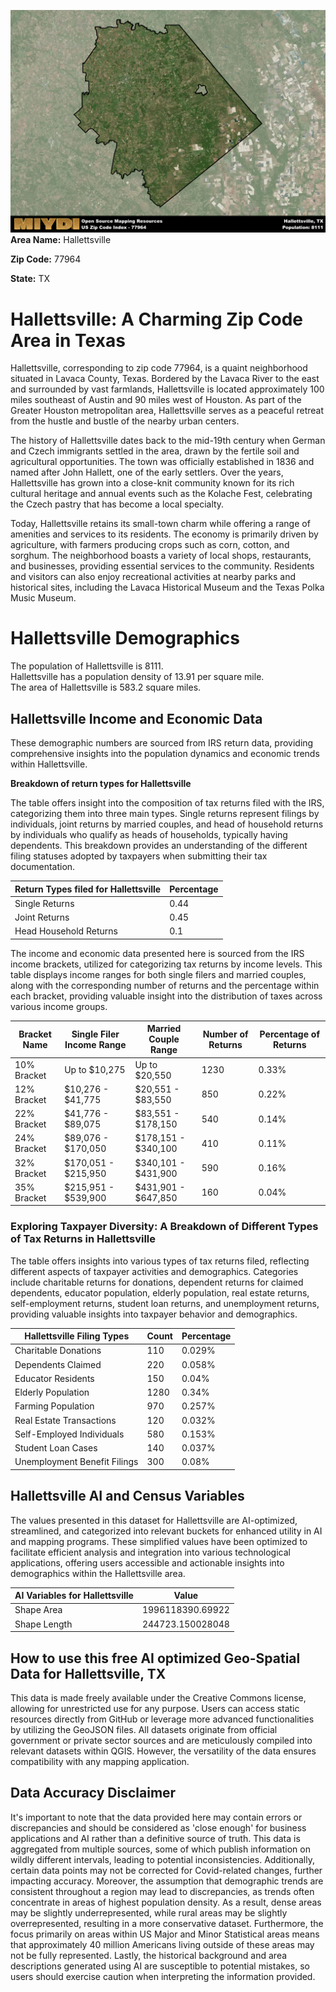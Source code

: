 ![Image Alt Text](../_images/77964.png)
**Area Name:** Hallettsville

**Zip Code:** 77964

**State:** TX


# Hallettsville: A Charming Zip Code Area in Texas

Hallettsville, corresponding to zip code 77964, is a quaint neighborhood situated in Lavaca County, Texas. Bordered by the Lavaca River to the east and surrounded by vast farmlands, Hallettsville is located approximately 100 miles southeast of Austin and 90 miles west of Houston. As part of the Greater Houston metropolitan area, Hallettsville serves as a peaceful retreat from the hustle and bustle of the nearby urban centers.

The history of Hallettsville dates back to the mid-19th century when German and Czech immigrants settled in the area, drawn by the fertile soil and agricultural opportunities. The town was officially established in 1836 and named after John Hallett, one of the early settlers. Over the years, Hallettsville has grown into a close-knit community known for its rich cultural heritage and annual events such as the Kolache Fest, celebrating the Czech pastry that has become a local specialty.

Today, Hallettsville retains its small-town charm while offering a range of amenities and services to its residents. The economy is primarily driven by agriculture, with farmers producing crops such as corn, cotton, and sorghum. The neighborhood boasts a variety of local shops, restaurants, and businesses, providing essential services to the community. Residents and visitors can also enjoy recreational activities at nearby parks and historical sites, including the Lavaca Historical Museum and the Texas Polka Music Museum.

# Hallettsville Demographics

The population of Hallettsville is 8111.  
Hallettsville has a population density of 13.91 per square mile.  
The area of Hallettsville is 583.2 square miles.  

## Hallettsville Income and Economic Data

These demographic numbers are sourced from IRS return data, providing comprehensive insights into the population dynamics and economic trends within Hallettsville.

**Breakdown of return types for Hallettsville**

The table offers insight into the composition of tax returns filed with the IRS, categorizing them into three main types. Single returns represent filings by individuals, joint returns by married couples, and head of household returns by individuals who qualify as heads of households, typically having dependents. This breakdown provides an understanding of the different filing statuses adopted by taxpayers when submitting their tax documentation.

| Return Types filed for Hallettsville                              | Percentage          |
|----------------------------------------------------------|---------------------|
| Single Returns                                            | 0.44 |
| Joint Returns                                             | 0.45 |
| Head Household Returns                                    | 0.1 |

The income and economic data presented here is sourced from the IRS income brackets, utilized for categorizing tax returns by income levels. This table displays income ranges for both single filers and married couples, along with the corresponding number of returns and the percentage within each bracket, providing valuable insight into the distribution of taxes across various income groups.

| Bracket Name       | Single Filer Income Range | Married Couple Range | Number of Returns | Percentage of Returns |
|--------------------|----------------------------|----------------------|-------------------|-----------------------|
| 10% Bracket        | Up to $10,275              | Up to $20,550        | 1230 | 0.33% |
| 12% Bracket        | $10,276 - $41,775          | $20,551 - $83,550    | 850 | 0.22% |
| 22% Bracket        | $41,776 - $89,075          | $83,551 - $178,150   | 540 | 0.14% |
| 24% Bracket        | $89,076 - $170,050         | $178,151 - $340,100  | 410 | 0.11% |
| 32% Bracket        | $170,051 - $215,950        | $340,101 - $431,900  | 590 | 0.16% |
| 35% Bracket        | $215,951 - $539,900        | $431,901 - $647,850  | 160 | 0.04% |

### Exploring Taxpayer Diversity: A Breakdown of Different Types of Tax Returns in Hallettsville

The table offers insights into various types of tax returns filed, reflecting different aspects of taxpayer activities and demographics. Categories include charitable returns for donations, dependent returns for claimed dependents, educator population, elderly population, real estate returns, self-employment returns, student loan returns, and unemployment returns, providing valuable insights into taxpayer behavior and demographics.

| Hallettsville Filing Types                    | Count | Percentage |
|--------------------------------------|-------|------------|
| Charitable Donations                 | 110 | 0.029% |
| Dependents Claimed                   | 220 | 0.058% |
| Educator Residents                   | 150 | 0.04% |
| Elderly Population                   | 1280 | 0.34% |
| Farming Population                   | 970 | 0.257% |
| Real Estate Transactions             | 120 | 0.032% |
| Self-Employed Individuals            | 580 | 0.153% |
| Student Loan Cases                   | 140 | 0.037% |
| Unemployment Benefit Filings         | 300 | 0.08% |

## Hallettsville AI and Census Variables

The values presented in this dataset for Hallettsville are AI-optimized, streamlined, and categorized into relevant buckets for enhanced utility in AI and mapping programs. These simplified values have been optimized to facilitate efficient analysis and integration into various technological applications, offering users accessible and actionable insights into demographics within the Hallettsville area.

| AI Variables for Hallettsville | Value |
|-------------|-------|
| Shape Area | 1996118390.69922 |
| Shape Length | 244723.150028048 |

## How to use this free AI optimized Geo-Spatial Data for Hallettsville, TX

This data is made freely available under the Creative Commons license, allowing for unrestricted use for any purpose. Users can access static resources directly from GitHub or leverage more advanced functionalities by utilizing the GeoJSON files. All datasets originate from official government or private sector sources and are meticulously compiled into relevant datasets within QGIS. However, the versatility of the data ensures compatibility with any mapping application.

## Data Accuracy Disclaimer
It's important to note that the data provided here may contain errors or discrepancies and should be considered as 'close enough' for business applications and AI rather than a definitive source of truth. This data is aggregated from multiple sources, some of which publish information on wildly different intervals, leading to potential inconsistencies. Additionally, certain data points may not be corrected for Covid-related changes, further impacting accuracy. Moreover, the assumption that demographic trends are consistent throughout a region may lead to discrepancies, as trends often concentrate in areas of highest population density. As a result, dense areas may be slightly underrepresented, while rural areas may be slightly overrepresented, resulting in a more conservative dataset. Furthermore, the focus primarily on areas within US Major and Minor Statistical areas means that approximately 40 million Americans living outside of these areas may not be fully represented. Lastly, the historical background and area descriptions generated using AI are susceptible to potential mistakes, so users should exercise caution when interpreting the information provided.
